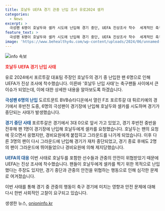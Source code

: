 ```yaml
---
title: 호날두 UEFA 경기 관중 난입 조사 유로2024 셀카
categories:
  - News
excerpt: >
  극성팬 6명이 호날두와 셀카 시도에 난입해 경기 중단, UEFA 진상조사 착수  세계적인 축구스타 크리스티아누 호날두의 유로 2024 경기 중 6명의 극성팬이 경기장에 난입해 호날두와 셀카를 시도했다. 이로 인해 경기는 중단되었고, 난입 사태에 대한 UEFA의 진상 조사가 시작되었다. 경기는 포르투갈의 30 승으로 종료되었지만, 감독은 팬들의 행동에 대해 경고했다. 6명의 팬과의 관중 난입으로 인해 안전 문제가 부각되고, 재발 방지에 관심이 쏠리고 있다.
feature_text: >
  극성팬 6명이 호날두와 셀카 시도에 난입해 경기 중단, UEFA 진상조사 착수  세계적인 축구스타 크리스티아누 호날두의 유로 2024 경기 중 6명의 극성팬이 경기장에 난입해 호날두와 셀카를 시도했다. 이로 인해 경기는 중단되었고, 난입 사태에 대한 UEFA의 진상 조사가 시작되었다. 경기는 포르투갈의 30 승으로 종료되었지만, 감독은 팬들의 행동에 대해 경고했다. 6명의 팬과의 관중 난입으로 인해 안전 문제가 부각되고, 재발 방지에 관심이 쏠리고 있다.
image: 'https://www.behealthy4u.com/wp-content/uploads/2024/06/unnamed-file.png'
---
```


<p><img src="https://www.behealthy4u.com/wp-content/uploads/2024/06/unnamed-file.png" alt="info 속보" /></p>

<p><b><span style="color: #ee2323;">호날두 UEFA 경기 난입 사태</span></b></p>

<p>유로 2024에서 포르투갈 대표팀 주장인 호날두의 경기 중 난입한 팬 6명으로 인해 UEFA가 진상 조사에 착수했습니다. 이른바 '호날두 난입 사태'는 축구팬들 사이에서 큰 이슈가 되었는데, 이에 대한 상세한 내용을 알아보도록 하겠습니다.</p>

<p><b><span style="color: #1a5490;">극성팬 6명의 난입</span></b>
도르트문트 BVB슈타디온에서 열린 F조 포르투갈 대 튀르키예의 경기에서 후반전 도중, 6명의 극성팬이 경기장에 난입해 호날두와 셀카를 시도하며 경기가 중단되는 사태가 발생했습니다.</p>

<p><b><span style="color: #1a5490;">경기 중단 사태</span></b>
포르투갈은 경기에서 3대 0으로 앞서 가고 있었고, 경기 후반전 중반을 전후해 팬 1명이 경기장에 난입해 호날두에게 셀카를 요청했습니다. 호날두는 팬의 요청에 웃으면서 응했지만, 경비요원에게 붙잡히고 그라운드를 나가게 되었습니다. 이후 다른 3명의 팬이 다시 그라운드에 난입해 경기가 재차 중단되었고, 경기 종료 후에도 2명의 팬이 그라운드에 뛰어들었으나 경비요원에 의해 제지당했습니다.</p>

<p><b><span style="color: #1a5490;">UEFA의 대응</span></b>
이번 사태로 호날두를 포함한 선수들과 관중의 안전이 위협받았기 때문에 UEFA는 진상 조사에 착수했습니다. 팬들이 호날두에게 셀카를 찍기 위한 목적으로 난입했다는 주장도 있지만, 경기 중단과 관중의 안전을 위협하는 행동으로 인해 심각한 문제로 여겨졌습니다.</p>

<p>이번 사태를 통해 경기 중 관중의 행동이 축구 경기에 미치는 영향과 안전 문제에 대해 다시 한번 사회적인 고찰이 요구되고 있습니다.</p>
생생한 뉴스, <a href="https://onioninfo.kr" rel="dofollow">onioninfo.kr</a>



